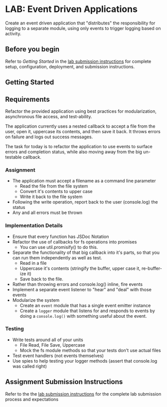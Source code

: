# LAB: Event Driven Applications

Create an event driven application that "distributes" the responsibility for logging to a separate module, using only events to trigger logging based on activity.

## Before you begin
Refer to *Getting Started*  in the [lab submission instructions](../../../reference/submission-instructions/labs/README.md) for complete setup, configuration, deployment, and submission instructions.

## Getting Started

## Requirements

Refactor the provided application using best practices for modularization, asynchronous file access, and test-ability.

The application currently uses a nested callback to accept a file from the user, open it, uppercase its contents, and then save it back. It throws errors on failure and logs out success messages.

The task for today is to refactor the application to use events to surface errors and completion status, while also moving away from the big un-testable callback.

### Assignment
* The application must accept a filename as a command line parameter
  * Read the file from the file system
  * Convert it's contents to upper case
  * Write it back to the file system
* Following the write operation, report back to the user (console.log) the status
* Any and all errors must be thrown

### Implementation Details
* Ensure that every function has JSDoc Notation
* Refactor the use of callbacks for fs operations into promises
  * You can use util.promisify() to do this.
* Separate the functionality of that big callback into it's parts, so that you can run them independently as well as test.
  * Read in a file
  * Uppercase it's contents (stringify the buffer, upper case it, re-buffer-ize it)
  * Save back to the file.
* Rather than throwing errors and console.log() inline, fire events
* Implement a separate event listener to "hear" and "deal" with those events
* Modularize the system
  * Create an `event` module that has a single event emitter instance
  * Create a `logger` module that listens for and responds to events by doing a `console.log()` with something useful about the event.



### Testing
* Write tests around all of your units
  * File Read, File Save, Uppercase
  * Mock the fs module methods so that your tests don't use actual files
* Test event handlers (not events themselves)
* Use spies to help testing your logger methods (assert that console.log was called right)


## Assignment Submission Instructions
Refer to the the [lab submission instructions](../../../reference/submission-instructions/labs/README.md) for the complete lab submission process and expectations
